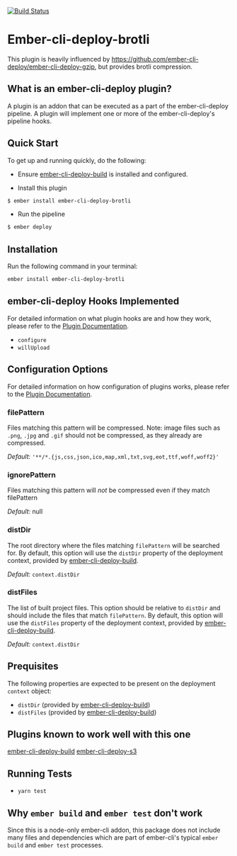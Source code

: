 [![Build Status](https://travis-ci.org/mfeckie/ember-cli-deploy-brotli.svg?branch=master)](https://travis-ci.org/mfeckie/ember-cli-deploy-brotli)

# Ember-cli-deploy-brotli

This plugin is heavily influenced by https://github.com/ember-cli-deploy/ember-cli-deploy-gzip, but provides brotli compression.

## What is an ember-cli-deploy plugin?

A plugin is an addon that can be executed as a part of the ember-cli-deploy pipeline. A plugin will implement one or more of the ember-cli-deploy's pipeline hooks.

## Quick Start

To get up and running quickly, do the following:

- Ensure [ember-cli-deploy-build][2] is installed and configured.

- Install this plugin

```bash
$ ember install ember-cli-deploy-brotli
```

- Run the pipeline

```bash
$ ember deploy
```

## Installation

Run the following command in your terminal:

```bash
ember install ember-cli-deploy-brotli
```

## ember-cli-deploy Hooks Implemented

For detailed information on what plugin hooks are and how they work, please refer to the [Plugin Documentation][1].

- `configure`
- `willUpload`

## Configuration Options

For detailed information on how configuration of plugins works, please refer to the [Plugin Documentation][1].

### filePattern

Files matching this pattern will be compressed.
Note: image files such as `.png`, `.jpg` and `.gif` should not be compressed, as they already are compressed.

*Default:* `'**/*.{js,css,json,ico,map,xml,txt,svg,eot,ttf,woff,woff2}'`

### ignorePattern

Files matching this pattern will *not* be compressed even if they match filePattern

*Default:* null

### distDir

The root directory where the files matching `filePattern` will be searched for. By default, this option will use the `distDir` property of the deployment context, provided by [ember-cli-deploy-build][2].

*Default:* `context.distDir`

### distFiles

The list of built project files. This option should be relative to `distDir` and should include the files that match `filePattern`. By default, this option will use the `distFiles` property of the deployment context, provided by [ember-cli-deploy-build][2].

*Default:* `context.distDir`

## Prequisites

The following properties are expected to be present on the deployment `context` object:

- `distDir`      (provided by [ember-cli-deploy-build][2])
- `distFiles`    (provided by [ember-cli-deploy-build][2])

## Plugins known to work well with this one

[ember-cli-deploy-build][2]
[ember-cli-deploy-s3][3]

## Running Tests

* `yarn test`

## Why `ember build` and `ember test` don't work

Since this is a node-only ember-cli addon, this package does not include many files and dependencies which are part of ember-cli's typical `ember build` and `ember test` processes.

[1]: http://ember-cli-deploy.github.io/ember-cli-deploy/plugins/ "Plugin Documentation"
[2]: https://github.com/zapnito/ember-cli-deploy-build "ember-cli-deploy-build"
[3]: https://github.com/zapnito/ember-cli-deploy-s3 "ember-cli-deploy-s3"

